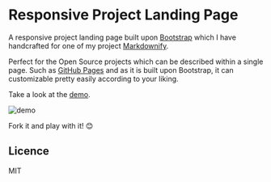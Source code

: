 Responsive Project Landing Page
==========

A responsive project landing page built upon [Bootstrap](http://getbootstrap.com/) which I have handcrafted for one of my project [Markdownify](https://github.com/amitmerchant1990/electron-markdownify).

Perfect for the Open Source projects which can be described within a single page. Such as [GitHub Pages](https://pages.github.com/) and as it is built upon Bootstrap, it can customizable pretty easily according to your liking.

Take a look at the [demo](http://www.amitmerchant.com/responsive-project-landing-page/).

![demo](https://raw.githubusercontent.com/amitmerchant1990/responsive-project-landing-page/master/img/demo.PNG)

Fork it and play with it! :blush:

## Licence

MIT
